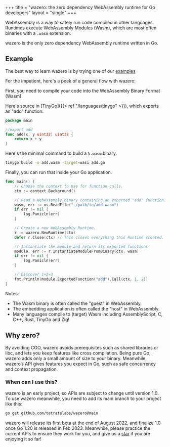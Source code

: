 +++
title = "wazero: the zero dependency WebAssembly runtime for Go developers"
layout = "single"
+++

WebAssembly is a way to safely run code compiled in other languages. Runtimes
execute WebAssembly Modules (Wasm), which are most often binaries with a
`.wasm` extension.

wazero is the only zero dependency WebAssembly runtime written in Go.

## Example

The best way to learn wazero is by trying one of our [examples][1]

For the impatient, here's a peek of a general flow with wazero:

First, you need to compile your code into the WebAssembly Binary Format (Wasm).

Here's source in [TinyGo]({{< ref "/languages/tinygo" >}}), which exports an
"add" function:
```go
package main

//export add
func add(x, y uint32) uint32 {
	return x + y
}
```

Here's the minimal command to build a `%.wasm` binary.
```bash
tinygo build -o add.wasm -target=wasi add.go
```

Finally, you can run that inside your Go application.
```go
func main() {
	// Choose the context to use for function calls.
	ctx := context.Background()

	// Read a WebAssembly binary containing an exported "add" function.
	wasm, err := os.ReadFile("./path/to/add.wasm")
	if err != nil {
		log.Panicln(err)
	}

	// Create a new WebAssembly Runtime.
	r := wazero.NewRuntime(ctx)
	defer r.Close(ctx) // This closes everything this Runtime created.

	// Instantiate the module and return its exported functions
	module, err := r.InstantiateModuleFromBinary(ctx, wasm)
	if err != nil {
		log.Panicln(err)
	}

	// Discover 1+2=3
	fmt.Println(module.ExportedFunction("add").Call(ctx, 1, 2))
}
```

Notes:

* The Wasm binary is often called the "guest" in WebAssembly.
* The embedding application is often called the "host" in WebAssembly.
* Many languages compile to (target) Wasm including AssemblyScript, C, C++,
  Rust, TinyGo and Zig!

## Why zero?

By avoiding CGO, wazero avoids prerequisites such as shared libraries or libc,
and lets you keep features like cross compilation. Being pure Go, wazero adds
only a small amount of size to your binary. Meanwhile, wazero’s API gives
features you expect in Go, such as safe concurrency and context propagation.

### When can I use this?

wazero is an early project, so APIs are subject to change until version 1.0.
To use wazero meanwhile, you need to add its main branch to your project like
this:

```bash
go get github.com/tetratelabs/wazero@main
```

wazero will release its first beta at the end of August 2022, and finalize
1.0 once Go 1.20 is released in Feb 2023. Meanwhile, please practice the
current APIs to ensure they work for you, and give us a [star][2] if you are
enjoying it so far!

[1]: https://github.com/tetratelabs/wazero/blob/main/examples
[2]: https://github.com/tetratelabs/wazero/stargazers
